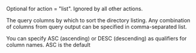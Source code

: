 Optional for action = "list". Ignored by all other actions.

The query columns by which to sort the directory listing. Any combination of columns from query output can be specified in comma-separated list.

You can specify ASC (ascending) or DESC (descending) as qualifiers for column names. ASC is the default